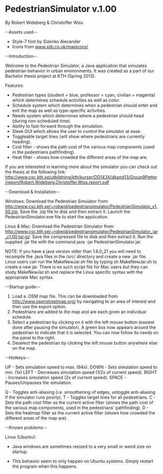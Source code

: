 PedestrianSimulator v.1.00
==========================
By Robert Wideberg & Christoffer Wiss

--Assets used--
* Style-7 font by Sizenko Alexander
* Icons from www.sjjb.co.uk/mapicons/


--Introduction--

Welcome to the Pedestrian Simulator, a Java application that simulates pedestrian behavior in urban environments.
It was created as a part of our Bachelor thesis project at KTH (Spring 2013). 

Features:
* Pedestrian types (student = blue, professor = cyan, civilian = magenta) which determines schedule activities as well as color.
* Schedule system which determines when a pedestrian should enter and exit the map as well as type-specific activities.
* Needs system which determines where a pedestrian should head (during non-scheduled time).
* Ability to fast-forward through the simulation.
* Sleek GUI which allows the user to control the simulator at ease.
* Toggleable target lines (will show where pedestrians are currently heading).
* Cost filter - shows the path cost of the various map components (used in the pedestrians pathfinding).
* Heat filter - shows how crowded the different areas of the map are.

If you are interested in learning more about the simulator you can check out the thesis at the following link: 
http://www.csc.kth.se/utbildning/kth/kurser/DD143X/dkand13/Group9Petter/report/Robert.Wideberg.Christoffer.Wiss.report.pdf 


--Download & Installation--

Windows:
Download the Pedestrian Simulator from: 
http://www.csc.kth.se/~robwid/pedestriansimulator/PedestrianSimulator_v1.00.zip.
Save the .zip file to disk and then extract it. Launch the PedestrianSimulator.exe file to start the application.

Linux & Mac:
Download the Pedestrian Simulator from: 
http://www.csc.kth.se/~robwid/pedestriansimulator/PedestrianSimulator_jar_v1.00.tar.gz.
Save the compressed file to disk and then extract it. Run the supplied .jar file with the command java -jar PedestrianSimulator.jar.

NOTE: If you have a java version older than 1.6.0_21 you will need to recompile the .java files in the /src/ directory and create a new .jar file.
Linux users can run the MakeNewJar.sh file by typing sh MakeNewJar.sh to create a new jar.
There is no such script file for Mac users but they can study MakeNewJar.sh and replace the Linux specific syntax with the appropriate Mac syntax. 


--Startup guide--

1. Load a .OSM map file. This can be downloaded from http://www.openstreetmap.org/ by navigating to an area of interest
   and then use the export option.
2. Pedestrians are added to the map and are each given an individual schedule.
3. Select a pedestrian by clicking on it with the left mouse button (easiest done after pausing the simulator).
   A green box now appears around the pedestrian to indicate that it is selected. You can now follow its needs on 
   the panel to the right.
4. Deselect the pedestrian by clicking the left mouse button anywhere else on the map.


--Hotkeys--

UP    - Sets simulation speed to max. (64x).
DOWN  - Sets simulation speed to min. (1x)
LEFT  - Decreases simulation speed (1/2x of current speed).
RIGHT - Increases simulation speed (2x of current speed).
SPACE - Pauses/Unpauses the simulation.

Q - Toggles anti-aliasing (i.e. smoothening of edges, untoggle anti-aliasing if the simulator runs poorly).
T - Toggles target lines for all pedestrians.
C - Sets the path cost filter as the current active filter (shows the path cost of the various map components, used in the pedestrians' pathfinding).
D - Sets the heatmap filter as the current active filter (shows how crowded the different areas of the map are).


--Known problems--

Linux (Ubuntu):
* Java windows are sometimes resized to a very small or weird size on startup. 
- This behavior seem to only happen on Ubuntu systems. Simply restart the program when this happens.
